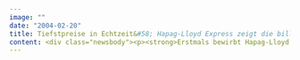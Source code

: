 ```yaml
---
image: ""
date: "2004-02-20"
title: Tiefstpreise in Echtzeit&#58; Hapag-Lloyd Express zeigt die billigsten Flüge auf einen Blick
content: <div class="newsbody"><p><strong>Erstmals bewirbt Hapag-Lloyd Express (HLX) die besten Angebote nahezu in Echtzeit. Die Low-Cost Airline bietet die billigsten verfügbaren Flüge aus dem HLX-Streckennetz auf einer übersichtlichen "Tiefstpreisseite" im Internet an.</strong></p><p>Mit dem neuen Promotion-Instrument kann HLX den Abverkauf gezielt steuern und zugleich seine Positionierung als preisgünstiger Anbieter im Billigflug-Segment stärken. Über ein separates Werkzeug ("Yield Control") legt das Yield Management der Fluglinie für jede Strecke fest, welche Flüge zu welchen Preisen auf der Tiefstpreisseite angezeigt werden. Von SinnerSchrader stammen die Technologie sowie die Backoffice-Tools zur Steuerung der Angebotsseite.</p><p>Bis zum Jahresende 2003 verzeichnete Hapag-Lloyd Express insgesamt 2,16 Millionen Buchungen. Im vergangenen Geschäftsjahr wurde ein Umsatz von rund 100 Millionen Euro erwirtschaftet. Bis Jahresende nutzten 1,9 Millionen Fluggäste die HLX-Verbindungen zu 20 Zielen in Europa. Für das laufende Jahr rechnet HLX mit einem weiteren Wachstum und 2,5 Millionen verkauften Tickets.</p><p><a class="news-backlink" href="/de/"><svg class="svg-ico svg-ico--arrow-left"><use xlink&#58;href="#arrow-down"></use></svg>Zurück zur Presse Übersicht</a></p></div>
---
```

